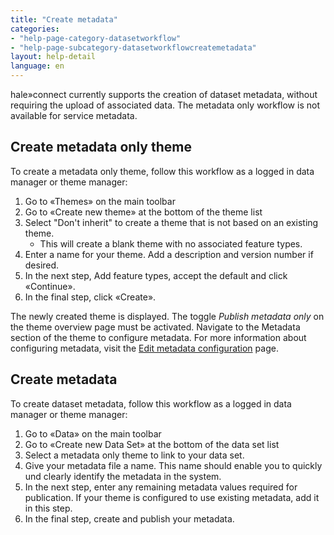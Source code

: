 ```yaml
---
title: "Create metadata"
categories:
- "help-page-category-datasetworkflow"
- "help-page-subcategory-datasetworkflowcreatemetadata"
layout: help-detail
language: en
---
```



hale»connect currently supports the creation of dataset metadata, without requiring the upload of associated data. The metadata only workflow is not available for service metadata.

## Create metadata only theme ##

To create a metadata only theme, follow this workflow as a logged in data manager or theme manager:

1. Go to &laquo;Themes&raquo; on the main toolbar
2. Go to &laquo;Create new theme&raquo; at the bottom of the theme list
3. Select "Don't inherit" to create a theme that is not based on an existing theme.
    * This will create a blank theme with no associated feature types.
4. Enter a name for your theme. Add a description and version number if desired.
5. In the next step, Add feature types, accept the default and click &laquo;Continue&raquo;.
6. In the final step, click &laquo;Create&raquo;.

The newly created theme is displayed. The toggle *Publish metadata only* on the theme overview page must be activated. Navigate to the Metadata section of the theme to configure metadata. For more information about configuring metadata, visit the [Edit metadata configuration](../../setup-hc/edit-metadata-config/2015-02-10-theme-edit-metadata) page.

## Create metadata ##

To create dataset metadata, follow this workflow as a logged in data manager or theme manager:

1. Go to &laquo;Data&raquo; on the main toolbar
2. Go to &laquo;Create new Data Set&raquo; at the bottom of the data set list
3. Select a metadata only theme to link to your data set.
4. Give your metadata file a name. This name should enable you to quickly und clearly identify the metadata in the system.
5. In the next step, enter any remaining metadata values required for publication. If your theme is configured to use existing metadata, add it in this step.
6.	In the final step, create and publish your metadata.
